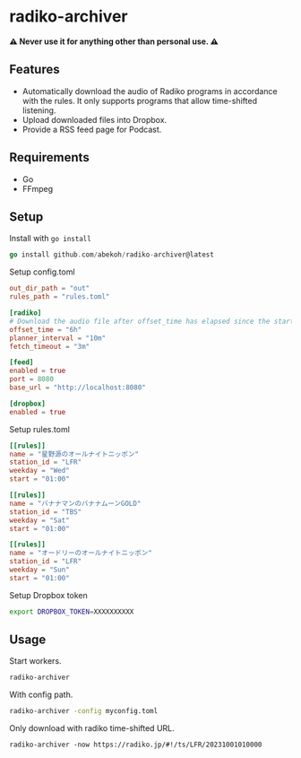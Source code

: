 # radiko-archiver

**⚠️ Never use it for anything other than personal use. ⚠️**

## Features

- Automatically download the audio of Radiko programs in accordance with the rules. It only supports programs that allow time-shifted listening.
- Upload downloaded files into Dropbox.
- Provide a RSS feed page for Podcast.

## Requirements

- Go
- FFmpeg

## Setup

Install with `go install`

```go
go install github.com/abekoh/radiko-archiver@latest
```

Setup config.toml

```toml
out_dir_path = "out"
rules_path = "rules.toml"

[radiko]
# Download the audio file after offset_time has elapsed since the start of the program.
offset_time = "6h"
planner_interval = "10m"
fetch_timeout = "3m"

[feed]
enabled = true
port = 8080
base_url = "http://localhost:8080"

[dropbox]
enabled = true
```

Setup rules.toml
```toml
[[rules]]
name = "星野源のオールナイトニッポン"
station_id = "LFR"
weekday = "Wed"
start = "01:00"

[[rules]]
name = "バナナマンのバナナムーンGOLD"
station_id = "TBS"
weekday = "Sat"
start = "01:00"

[[rules]]
name = "オードリーのオールナイトニッポン"
station_id = "LFR"
weekday = "Sun"
start = "01:00"
```

Setup Dropbox token
```sh
export DROPBOX_TOKEN=XXXXXXXXXX
```

## Usage

Start workers.
```sh
radiko-archiver
```

With config path.
```sh
radiko-archiver -config myconfig.toml
```

Only download with radiko time-shifted URL.
```
radiko-archiver -now https://radiko.jp/#!/ts/LFR/20231001010000
```

## 
